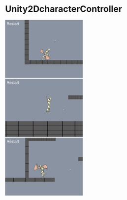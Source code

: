 # Unity2DcharacterController

<picture>
  <img src="./imgs/scr1.png" width="50%">
  <img src="./imgs/scr2.png" width="50%">
  <img src="./imgs/scr3.png" width="50%">
</picture>
